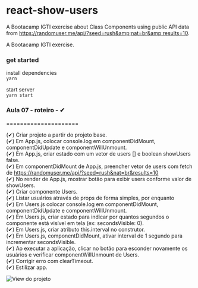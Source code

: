 # react-show-users
A Bootacamp IGTI exercise about Class Components using  public API data from https://randomuser.me/api/?seed=rush&amp;nat=br&amp;results=10.

A Bootacamp IGTI exercise.

### get started
install dependencies</br>
```yarn```

start server</br>
```yarn start```

### Aula 07 - roteiro - ✔ 
=====================

(✔) Criar projeto a partir do projeto base.<br/>
(✔) Em App.js, colocar console.log em componentDidMount, componentDidUpdate e componentWillUnmount.<br/>
(✔) Em App.js, criar estado com um vetor de users [] e boolean showUsers false.<br/>
(✔) Em componentDidMount de App.js, preencher vetor de users com fetch de https://randomuser.me/api/?seed=rush&nat=br&results=10<br/>
(✔) No render de App.js, mostrar botão para exibir users conforme valor de showUsers.<br/>
(✔) Criar componente Users.<br/>
(✔) Listar usuários através de props de forma simples, por enquanto<br/>
(✔) Em Users.js colocar console.log em componentDidMount, componentDidUpdate e componentWillUnmount.<br/>
(✔) Em Users.js, criar estado para indicar por quantos segundos o componente está visível em tela (ex: secondsVisible: 0).<br/>
(✔) Em Users.js, criar atributo this.interval no construtor.<br/>
(✔) Em Users.js, componentDidMount, ativar interval de 1 segundo para incrementar secondsVisible.<br/>
(✔) Ao executar a aplicação, clicar no botão para esconder novamente os usuários e verificar componentWillUnmount de Users.<br/>
(✔) Corrigir erro com clearTimeout.<br/>
(✔) Estilizar app.<br/>

![View do projeto](./view.png)